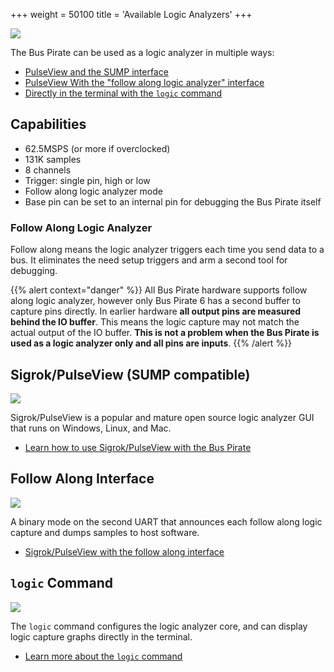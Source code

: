 +++
weight = 50100
title = 'Available Logic Analyzers'
+++

![](/images/docs/fw/logic-system.png)

The Bus Pirate can be used as a logic analyzer in multiple ways:
- [PulseView and the SUMP interface](/logic-analyzer/pulseview-sump)
- [PulseView With the "follow along logic analyzer" interface](/logic-analyzer/pulseview-fala)
- [Directly in the terminal with the ```logic``` command](/logic-analyzer/logic-command)

## Capabilities

- 62.5MSPS (or more if overclocked)
- 131K samples
- 8 channels
- Trigger: single pin, high or low
- Follow along logic analyzer mode
- Base pin can be set to an internal pin for debugging the Bus Pirate itself

### Follow Along Logic Analyzer

Follow along means the logic analyzer triggers each time you send data to a bus. It eliminates the need setup triggers and arm a second tool for debugging. 

{{% alert context="danger" %}}
All Bus Pirate hardware supports follow along logic analyzer, however only Bus Pirate 6 has a second buffer to capture pins directly. In earlier hardware **all output pins are measured behind the IO buffer**. This means the logic capture may not match the actual output of the IO buffer. **This is not a problem when the Bus Pirate is used as a logic analyzer only and all pins are inputs**.
{{% /alert %}}

## Sigrok/PulseView (SUMP compatible)

![](/images/docs/fw/sigrok-capture.png)

Sigrok/PulseView is a popular and mature open source logic analyzer GUI that runs on Windows, Linux, and Mac. 
- [Learn how to use Sigrok/PulseView with the Bus Pirate](/logic-analyzer/pulseview-sump)

## Follow Along Interface

![](/images/docs/fw/fala1.png)

A binary mode on the second UART that announces each follow along logic capture and dumps samples to host software.
- [Sigrok/PulseView with the follow along interface](/logic-analyzer/pulseview-fala)

## ```logic``` Command

![](/images/docs/fw/logic-command-nav.png)

The ```logic``` command configures the logic analyzer core, and can display logic capture graphs directly in the terminal.
- [Learn more about the ```logic``` command](/logic-analyzer/logic-command)
